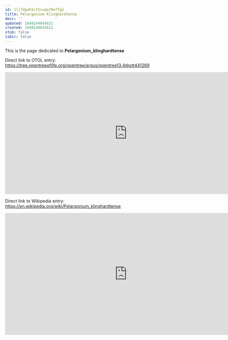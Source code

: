 ```yaml
---
id: 1lj7dpeh5ct5cuqo29effg2
title: Pelargonium Klinghardtense
desc: ''
updated: 1648144045621
created: 1648144045621
stub: false
isDir: false
---
```

This is the page dedicated to **Pelargonium_klinghardtense**


Direct link to OTOL entry: https://tree.opentreeoflife.org/opentree/argus/opentree13.4@ott441269



<html>
    <body>
    <iframe src="https://tree.opentreeoflife.org/opentree/argus/opentree13.4@ott441269"
    width="800" height="400" frameborder="0" allowfullscreen> </iframe>
    </body>
</html>
    


Direct link to Wikipedia entry: https://en.wikipedia.org/wiki/Pelargonium_klinghardtense



<html>
    <body>
    <iframe src="https://en.wikipedia.org/wiki/Pelargonium_klinghardtense"
    width="800" height="400" frameborder="0" allowfullscreen> </iframe>
    </body>
</html>
    

